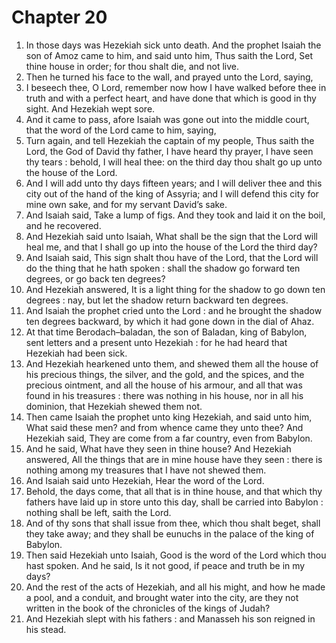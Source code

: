 # Chapter 20

1. In those days was Hezekiah sick unto death. And the prophet Isaiah the son of Amoz came to him, and said unto him, Thus saith the Lord, Set thine house in order; for thou shalt die, and not live.
2. Then he turned his face to the wall, and prayed unto the Lord, saying,
3. I beseech thee, O Lord, remember now how I have walked before thee in truth and with a perfect heart, and have done that which is good in thy sight. And Hezekiah wept sore.
4. And it came to pass, afore Isaiah was gone out into the middle court, that the word of the Lord came to him, saying,
5. Turn again, and tell Hezekiah the captain of my people, Thus saith the Lord, the God of David thy father, I have heard thy prayer, I have seen thy tears : behold, I will heal thee: on the third day thou shalt go up unto the house of the Lord.
6. And I will add unto thy days fifteen years; and I will deliver thee and this city out of the hand of the king of Assyria; and I will defend this city for mine own sake, and for my servant David’s sake.
7. And Isaiah said, Take a lump of figs. And they took and laid it on the boil, and he recovered.
8. And Hezekiah said unto Isaiah, What shall be the sign that the Lord will heal me, and that I shall go up into the house of the Lord the third day?
9. And Isaiah said, This sign shalt thou have of the Lord, that the Lord will do the thing that he hath spoken : shall the shadow go forward ten degrees, or go back ten degrees?
10. And Hezekiah answered, It is a light thing for the shadow to go down ten degrees : nay, but let the shadow return backward ten degrees.
11. And Isaiah the prophet cried unto the Lord : and he brought the shadow ten degrees backward, by which it had gone down in the dial of Ahaz.
12. At that time Berodach–baladan, the son of Baladan, king of Babylon, sent letters and a present unto Hezekiah : for he had heard that Hezekiah had been sick.
13. And Hezekiah hearkened unto them, and shewed them all the house of his precious things, the silver, and the gold, and the spices, and the precious ointment, and all the house of his armour, and all that was found in his treasures : there was nothing in his house, nor in all his dominion, that Hezekiah shewed them not.
14. Then came Isaiah the prophet unto king Hezekiah, and said unto him, What said these men? and from whence came they unto thee? And Hezekiah said, They are come from a far country, even from Babylon.
15. And he said, What have they seen in thine house? And Hezekiah answered, All the things that are in mine house have they seen : there is nothing among my treasures that I have not shewed them.
16. And Isaiah said unto Hezekiah, Hear the word of the Lord.
17. Behold, the days come, that all that is in thine house, and that which thy fathers have laid up in store unto this day, shall be carried into Babylon : nothing shall be left, saith the Lord.
18. And of thy sons that shall issue from thee, which thou shalt beget, shall they take away; and they shall be eunuchs in the palace of the king of Babylon.
19. Then said Hezekiah unto Isaiah, Good is the word of the Lord which thou hast spoken. And he said, Is it not good, if peace and truth be in my days?
20. And the rest of the acts of Hezekiah, and all his might, and how he made a pool, and a conduit, and brought water into the city, are they not written in the book of the chronicles of the kings of Judah?
21. And Hezekiah slept with his fathers : and Manasseh his son reigned in his stead.

